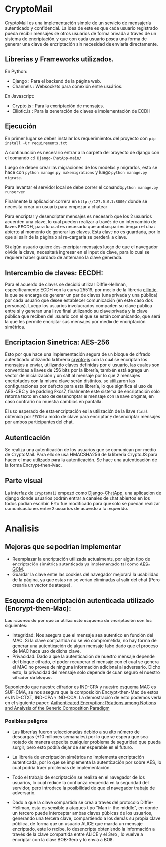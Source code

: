 # CryptoMail
CryptoMail es una implementación simple de un servicio de mensajería autenticado y confidencial. La idea de este es que cada usuario registrado pueda recibir mensajes de otros usuarios de forma privada a través de un sistema de encriptación, y que con cada usuario posea una forma de generar una clave de encriptación sin necesidad de enviarla directamente.


## Librerias y Frameworks utilizados.
En Python:
- Django : Para el backend de la página web.
- Channels : Websockets para conexión entre usuários.

En Javascript:
- Crypto.js : Para la encriptación de mensajes.
- Elliptic.js : Para la generación de claves e implementación de ECDH


## Ejecución 

En primer lugar se deben instalar los requerimientos del proyecto con `pip install -Ur requirements.txt`

A continuación es necesario entrar a la carpeta del proyecto de django con el comando `cd Django-ChatApp-main/`

Luego se deben crear las migraciones de los modelos y migrarlos, esto se hace con `python manage.py makemigrations` y luego `python manage.py migrate`.

Para levantar el servidor local se debe correr el comando`python manage.py runserver`

Finalmente la aplicacion correra en `http://127.0.0.1:8000/` donde se necesita crear un usuario para empezar a chatear

Para encriptar y desencriptar mensajes es necesario que los 2 usuarios acuerden una clave, lo cual pueden realizar a través de un intercambio de llaves EECDH, para lo cual es necesario que ambas partes tengan el chat abierto al momento de generar las claves. Esta clave no es guardada, por lo que al salir de la página o al re-cargarla se perderá la clave. 

Si algún usuario quiere des-encriptar mensajes luego de que el navegador olvide la clave, necesitará ingresar en el input de clave, para lo cual se requiere haber guardado de antemano la clave generada.
    

## Intercambio de claves: EECDH:
Para el acuerdo de claves se decidió utilizar Diffie-Hellman, especificamente ECDH con la curva 25519, por medio de la librería [elliptic](https://github.com/indutny/elliptic), la que se encarga de generar un par de claves (una privada y una pública) por cada usuario que desee establecer comunicación (en este caso dos personas). Luego los usuarios involucrados comparten su clave pública entre si y generan una llave final utilizando su clave privada y la clave pública que reciben del usuario con el que se están comunicando, que será la que les permite encriptar sus mensajes por medio de encriptación simétrica. 


## Encriptacion Simetrica: AES-256
Esto por que hace una implementación segura de un bloque de cifrado autenticado utilizando la libreria [crypto-js](https://github.com/brix/crypto-js) con la cual se encriptan los mensajes a enviar, utilizando claves definidas por el usuario, las cuales son convertidas a llaves de 256 bits por la librería, también está agrega un vector de inicialización y un salt al mensaje por lo que 2 mensajes encriptados con la misma clave serán distintos. se utilizaron las configuraciones por defecto para esta librería, lo que significa el uso de AES-CBC y de padding Pkcs7, finalmente este sistema de encriptación sólo retorna texto en caso de desencriptar el mensaje con la llave original, en caso contrario no muestra cambios en pantalla. 

El uso esperado de esta encriptación es la utilización de la llave `final` obtenida por `EECDH` a modo de clave para encriptar y desencriptar mensajes por ambos participantes del chat.

## Autenticación
Se realiza una autenticación de los usuarios que se comunican por medio de CryptoMail. Para ello se usa HMACSHA256 de la librería CryptoJS para hacer el mac utilizado para la autenticación. Se hace una autenticación de la forma Encrypt-then-Mac. 

## Parte visual
La interfaz de `CryptoMail` empezó como [Django-ChatApp](https://github.com/shubham99bisht/Django-ChatApp), una aplicacion de django donde usuarios podrán entrar a canales de chat abiertos en los todos podían escribir. Esto fue modificado para que solo se puedan realizar comunicaciones entre 2 usuarios de acuerdo a lo requerido.

# Analisis

## Mejoras que se podrían implementar
- Reemplazar la encriptación utilizada actualmente, por algún tipo de encriptación simétrica autenticada ya implementado tal como [AES-GCM](https://en.wikipedia.org/wiki/Galois/Counter_Mode).
- Guardar la clave entre las cookies del navegador mejorará la usabilidad de la página, ya que estas no se verían eliminadas al salir del chat (Pero crearía un vector de ataque).

## Esquema de encriptación autenticada utilizado (Encrypt-then-Mac):
Las razones de por que se utiliza este esquema de encriptación son los siguientes:
- Integridad: Nos asegura que el mensaje sea autentico en función del MAC. Si la clave compartida no se vió comprometida, no hay forma de generar una autenticación de algun mensaje falso dado que el proceso de MAC hace uso de dicha clave.
- Privacidad: Dado a que la autenticación de nuestro mensaje depende del bloque cifrado, el poder recuperar el mensaje con el cual se genera el MAC no provee de ninguna información adicional al adversario. Dicho esto, la privacidad del mensaje solo depende de cuan seguro el nuestro cifrador de bloque.

Suponiendo que nuestro cifrador es IND-CPA y nuestro esquema MAC es SUF-CMA, se nos asegura que la composición Encrypt-then-Mac de estos es IND-CTXT, IND-CPA y IND-CCA. La demostración de esto podemos verla en el siguiente paper: [Authenticated Encryption: Relations among Notions and Analysis of the Generic Composition Paradigm](https://link.springer.com/content/pdf/10.1007/3-540-44448-3_41.pdf)


### Posibles peligros 
- Las librerías fueron seleccionadas debido a su alto número de descargas (+10 millones semanales) por lo que se espera que sea notado de manera expedita cualquier problema de seguridad que pueda surgir, pero esto podría dejar de ser esperable en el futuro.

- La librería de encriptación simétrica no implementa encriptación autenticada, por lo que se implementa la autenticación por sobre AES, lo cual podría traer problemas de implementación.

- Todo el trabajo de encriptación se realiza en el navegador de los usuarios, lo cual reduce la confianza requerida en la seguridad del servidor, pero introduce la posibilidad de que el navegador trabaje de adversario.

- Dado a que la clave compartida se crea a través del protocolo Diffie-Hellman, esta es sensible a ataques tipo "Man in the middle", en donde un tercero puede interceptar ambas claves públicas de los usuarios, generando una tercera clave, compartiendo a los demás su propia clave pública, de forma que un usuario ALICE que manda un mensaje encriptado, este lo recibe, lo desencripta obteniendo la información a través de la clave compartida entre ALICE y el 3ero , lo vuelve a encriptar con la clave BOB-3ero y lo envía a BOB.